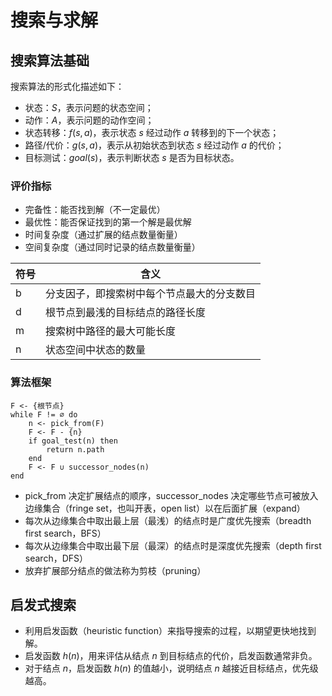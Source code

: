 # 搜索与求解

## 搜索算法基础

搜索算法的形式化描述如下：

- 状态：$S$，表示问题的状态空间；
- 动作：$A$，表示问题的动作空间；
- 状态转移：$f(s, a)$，表示状态 $s$ 经过动作 $a$ 转移到的下一个状态；
- 路径/代价：$g(s, a)$，表示从初始状态到状态 $s$ 经过动作 $a$ 的代价；
- 目标测试：$goal(s)$，表示判断状态 $s$ 是否为目标状态。

### 评价指标
- 完备性：能否找到解（不一定最优）
- 最优性：能否保证找到的第一个解是最优解
- 时间复杂度（通过扩展的结点数量衡量）
- 空间复杂度（通过同时记录的结点数量衡量）

| 符号 | 含义                                       |
| ---- | ------------------------------------------ |
| b    | 分支因子，即搜索树中每个节点最大的分支数目 |
| d    | 根节点到最浅的目标结点的路径长度           |
| m    | 搜索树中路径的最大可能长度                 |
| n    | 状态空间中状态的数量                       |

### 算法框架
```assembly
F <- {根节点}
while F != ∅ do
    n <- pick_from(F)
    F <- F - {n}
    if goal_test(n) then
        return n.path
    end
    F <- F ∪ successor_nodes(n)
end
```

- pick_from 决定扩展结点的顺序，successor_nodes 决定哪些节点可被放入边缘集合（fringe set，也叫开表，open list）以在后面扩展（expand）
- 每次从边缘集合中取出最上层（最浅）的结点时是广度优先搜索（breadth first search，BFS）
- 每次从边缘集合中取出最下层（最深）的结点时是深度优先搜索（depth first search，DFS）
- 放弃扩展部分结点的做法称为剪枝（pruning）

## 启发式搜索

- 利用启发函数（heuristic function）来指导搜索的过程，以期望更快地找到解。
- 启发函数 $h(n)$，用来评估从结点 $n$ 到目标结点的代价，启发函数通常非负。
- 对于结点 $n$，启发函数 $h(n)$ 的值越小，说明结点 $n$ 越接近目标结点，优先级越高。